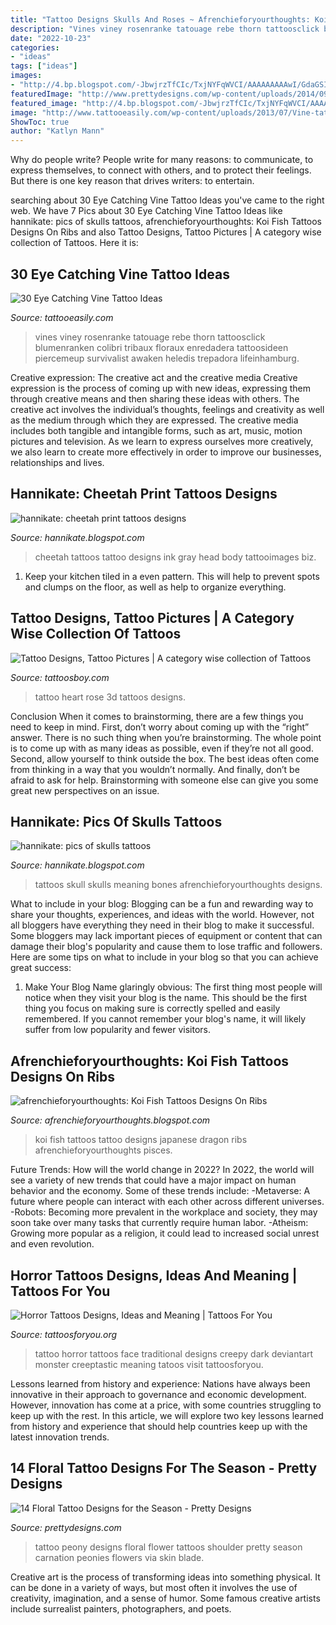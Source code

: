 ```yaml
---
title: "Tattoo Designs Skulls And Roses ~ Afrenchieforyourthoughts: Koi Fish Tattoos Designs On Ribs"
description: "Vines viney rosenranke tatouage rebe thorn tattoosclick blumenranken colibri tribaux floraux enredadera tattoosideen piercemeup survivalist awaken heledis trepadora lifeinhamburg"
date: "2022-10-23"
categories:
- "ideas"
tags: ["ideas"]
images:
- "http://4.bp.blogspot.com/-JbwjrzTfCIc/TxjNYFqWVCI/AAAAAAAAAwI/GdaGSIC52Rk/s1600/skull-tattoos-on-back-24.jpg"
featuredImage: "http://www.prettydesigns.com/wp-content/uploads/2014/09/Peony-Tattoo.jpg"
featured_image: "http://4.bp.blogspot.com/-JbwjrzTfCIc/TxjNYFqWVCI/AAAAAAAAAwI/GdaGSIC52Rk/s1600/skull-tattoos-on-back-24.jpg"
image: "http://www.tattooeasily.com/wp-content/uploads/2013/07/Vine-tattoo-6.jpg"
ShowToc: true
author: "Katlyn Mann"
---
```



Why do people write?
People write for many reasons: to communicate, to express themselves, to connect with others, and to protect their feelings. But there is one key reason that drives writers: to entertain.

	

		
searching about 30 Eye Catching Vine Tattoo Ideas you've came to the right web. We have 7 Pics about 30 Eye Catching Vine Tattoo Ideas like hannikate: pics of skulls tattoos, afrenchieforyourthoughts: Koi Fish Tattoos Designs On Ribs and also Tattoo Designs, Tattoo Pictures | A category wise collection of Tattoos. Here it is:
		
    
## 30 Eye Catching Vine Tattoo Ideas

<img loading=lazy src="http://www.tattooeasily.com/wp-content/uploads/2013/07/Vine-tattoo-6.jpg" onerror="this.onerror=null;this.src='https://tse1.mm.bing.net/th?id=OIP.haH9HSgXp8ZjQLke_qkBzAHaNc&amp;pid=15.1';" alt="30 Eye Catching Vine Tattoo Ideas">

_Source: tattooeasily.com_

>vines viney rosenranke tatouage rebe thorn tattoosclick blumenranken colibri tribaux floraux enredadera tattoosideen piercemeup survivalist awaken heledis trepadora lifeinhamburg. 

	

Creative expression: The creative act and the creative media
Creative expression is the process of coming up with new ideas, expressing them through creative means and then sharing these ideas with others. The creative act involves the individual’s thoughts, feelings and creativity as well as the medium through which they are expressed. The creative media includes both tangible and intangible forms, such as art, music, motion pictures and television. As we learn to express ourselves more creatively, we also learn to create more effectively in order to improve our businesses, relationships and lives.

    
## Hannikate: Cheetah Print Tattoos Designs

<img loading=lazy src="http://2.bp.blogspot.com/-EmBlupKDQQA/TyS-2T1BrLI/AAAAAAAABAY/MG_4fMfqmv0/s1600/cheetah-tattoos-for-girls.jpg" onerror="this.onerror=null;this.src='https://tse4.mm.bing.net/th?id=OIP.ptu3qRPoG78zUtZ1TvgeBAHaJ3&amp;pid=15.1';" alt="hannikate: cheetah print tattoos designs">

_Source: hannikate.blogspot.com_

>cheetah tattoos tattoo designs ink gray head body tattooimages biz. 

	

1. Keep your kitchen tiled in a even pattern. This will help to prevent spots and clumps on the floor, as well as help to organize everything.

    
## Tattoo Designs, Tattoo Pictures | A Category Wise Collection Of Tattoos

<img loading=lazy src="http://www.tattoosboy.com/wp-content/uploads/2016/04/Heart-Rose-Tattoo-TB12058.jpg" onerror="this.onerror=null;this.src='https://tse2.mm.bing.net/th?id=OIP.C7TNQ7xU0ofzS5iAPMujNAHaKX&amp;pid=15.1';" alt="Tattoo Designs, Tattoo Pictures | A category wise collection of Tattoos">

_Source: tattoosboy.com_

>tattoo heart rose 3d tattoos designs. 

	

Conclusion
When it comes to brainstorming, there are a few things you need to keep in mind. First, don’t worry about coming up with the “right” answer. There is no such thing when you’re brainstorming. The whole point is to come up with as many ideas as possible, even if they’re not all good. Second, allow yourself to think outside the box. The best ideas often come from thinking in a way that you wouldn’t normally. And finally, don’t be afraid to ask for help. Brainstorming with someone else can give you some great new perspectives on an issue.

    
## Hannikate: Pics Of Skulls Tattoos

<img loading=lazy src="http://4.bp.blogspot.com/-JbwjrzTfCIc/TxjNYFqWVCI/AAAAAAAAAwI/GdaGSIC52Rk/s1600/skull-tattoos-on-back-24.jpg" onerror="this.onerror=null;this.src='https://tse1.mm.bing.net/th?id=OIP.2sRpjTLc8UKWeLB4j5CyUgHaKp&amp;pid=15.1';" alt="hannikate: pics of skulls tattoos">

_Source: hannikate.blogspot.com_

>tattoos skull skulls meaning bones afrenchieforyourthoughts designs. 

	

What to include in your blog:
Blogging can be a fun and rewarding way to share your thoughts, experiences, and ideas with the world. However, not all bloggers have everything they need in their blog to make it successful. Some bloggers may lack important pieces of equipment or content that can damage their blog's popularity and cause them to lose traffic and followers. Here are some tips on what to include in your blog so that you can achieve great success:
1. Make Your Blog Name glaringly obvious: The first thing most people will notice when they visit your blog is the name. This should be the first thing you focus on making sure is correctly spelled and easily remembered. If you cannot remember your blog's name, it will likely suffer from low popularity and fewer visitors.


    
## Afrenchieforyourthoughts: Koi Fish Tattoos Designs On Ribs

<img loading=lazy src="http://4.bp.blogspot.com/-bSM83vHH9PM/TzvV_GRNG_I/AAAAAAAABEQ/P1-twrZxQ_A/s1600/japanese-Koi-Fish-full-Tattoos-For-Girls-1516.jpg" onerror="this.onerror=null;this.src='https://tse2.mm.bing.net/th?id=OIP.DVl5dw-tIc6066ZeIHXnNQAAAA&amp;pid=15.1';" alt="afrenchieforyourthoughts: Koi Fish Tattoos Designs On Ribs">

_Source: afrenchieforyourthoughts.blogspot.com_

>koi fish tattoos tattoo designs japanese dragon ribs afrenchieforyourthoughts pisces. 

	

Future Trends: How will the world change in 2022?
In 2022, the world will see a variety of new trends that could have a major impact on human behavior and the economy. Some of these trends include: 
-Metaverse: A future where people can interact with each other across different universes. 
-Robots: Becoming more prevalent in the workplace and society, they may soon take over many tasks that currently require human labor. 
-Atheism: Growing more popular as a religion, it could lead to increased social unrest and even revolution.

    
## Horror Tattoos Designs, Ideas And Meaning | Tattoos For You

<img loading=lazy src="https://www.tattoosforyou.org/wp-content/uploads/2016/03/Traditional-Horror-Tattoos.jpg" onerror="this.onerror=null;this.src='https://tse3.mm.bing.net/th?id=OIP.QxINHwO4Yq6qbYWqP45gaAHaJ4&amp;pid=15.1';" alt="Horror Tattoos Designs, Ideas and Meaning | Tattoos For You">

_Source: tattoosforyou.org_

>tattoo horror tattoos face traditional designs creepy dark deviantart monster creeptastic meaning tatoos visit tattoosforyou. 

	

Lessons learned from history and experience:
Nations have always been innovative in their approach to governance and economic development. However, innovation has come at a price, with some countries struggling to keep up with the rest. In this article, we will explore two key lessons learned from history and experience that should help countries keep up with the latest innovation trends.

    
## 14 Floral Tattoo Designs For The Season - Pretty Designs

<img loading=lazy src="http://www.prettydesigns.com/wp-content/uploads/2014/09/Peony-Tattoo.jpg" onerror="this.onerror=null;this.src='https://tse3.mm.bing.net/th?id=OIP.4fC7r_rhyItCRHnOni83awHaKX&amp;pid=15.1';" alt="14 Floral Tattoo Designs for the Season - Pretty Designs">

_Source: prettydesigns.com_

>tattoo peony designs floral flower tattoos shoulder pretty season carnation peonies flowers via skin blade. 

	

Creative art is the process of transforming ideas into something physical. It can be done in a variety of ways, but most often it involves the use of creativity, imagination, and a sense of humor. Some famous creative artists include surrealist painters, photographers, and poets.


